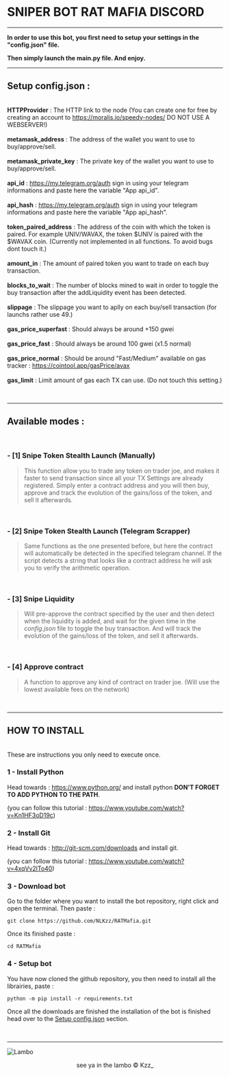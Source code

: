 # SNIPER BOT RAT MAFIA DISCORD

***

**In order to use this bot, you first need to setup your settings in the "config.json" file.**

**Then simply launch the main.py file. And enjoy.**

***

## **Setup config.json** :  
\
**HTTPProvider** : The HTTP link to the node (You can create one for free by creating an account to https://moralis.io/speedy-nodes/ DO NOT USE A WEBSERVER!)  
\
**metamask_address** : The address of the wallet you want to use to buy/approve/sell.  
\
**metamask_private_key** : The private key of the wallet you want to use to buy/approve/sell.  
\
**api_id** : https://my.telegram.org/auth sign in using your telegram informations and paste here the variable "App api_id".  
\
**api_hash** : https://my.telegram.org/auth sign in using your telegram informations and paste here the variable "App api_hash".  
\
**token_paired_address** : The address of the coin with which the token is paired. For example UNIV/WAVAX, the token $UNIV is paired with the $WAVAX coin. (Currently not implemented in all functions. To avoid bugs dont touch it.)  
\
**amount_in** : The amount of paired token you want to trade on each buy transaction.  
\
**blocks_to_wait** : The number of blocks mined to wait in order to toggle the buy transaction after the addLiquidity event has been detected.  
\
**slippage** : The slippage you want to aplly on each buy/sell transaction (for launchs rather use 49.)  
\
**gas_price_superfast** : Should always be around +150 gwei  
\
**gas_price_fast** : Should always be around 100 gwei (x1.5 normal)  
\
**gas_price_normal** : Should be around "Fast/Medium" available on gas tracker : https://cointool.app/gasPrice/avax  
\
**gas_limit** : Limit amount of gas each TX can use. (Do not touch this setting.)

<br>

***

## Available modes :  
<br>

### - [1] Snipe Token Stealth Launch (Manually)

> This function allow you to trade any token on trader joe, and makes it faster to send transaction since all your TX Settings are already registered. Simply enter a contract address and you will then buy, approve and track the evolution of the gains/loss of the token, and sell it afterwards.

<br>

### - [2] Snipe Token Stealth Launch (Telegram Scrapper)

> Same functions as the one presented before, but here the contract will automatically be detected in the specified telegram channel. If the script detects a string that looks like a contract address he will ask you to verify the arithmetic operation.

<br>

### - [3] Snipe Liquidity
> Will pre-approve the contract specified by the user and then detect when the liquidity is added, and wait for the given time in the _config.json_ file to toggle the buy transaction. And will track the evolution of the gains/loss of the token, and sell it afterwards.

<br>

### - [4] Approve contract
> A function to approve any kind of contract on trader joe. (Will use the lowest available fees on the network)

<br>

***

## **HOW TO INSTALL**
<br>
These are instructions you only need to execute once.

### **1 - Install Python**

Head towards : https://www.python.org/ and install python **DON'T FORGET TO ADD PYTHON TO THE PATH**.  
 
(you can follow this tutorial : https://www.youtube.com/watch?v=Kn1HF3oD19c)

### **2 - Install Git**

Head towards : http://git-scm.com/downloads and install git.  
 
(you can follow this tutorial : https://www.youtube.com/watch?v=4xqVv2lTo40)

### **3 - Download bot**

Go to the folder where you want to install the bot repository, right click and open the terminal. Then paste :

```git clone https://github.com/NLKzz/RATMafia.git```

Once its finished paste :

```cd RATMafia```

### **4 - Setup bot**

You have now cloned the github repository, you then need to install all the librairies, paste :

```python -m pip install -r requirements.txt```

Once all the downloads are finished the installation of the bot is finished head over to the [Setup config.json](https://github.com/NLKzz/RATMafia#setup-configjson-) section.

<br>

***
![Lambo](https://efe.kim/avax/lambo)
<center>see ya in the lambo &copy; Kzz_ </center>
